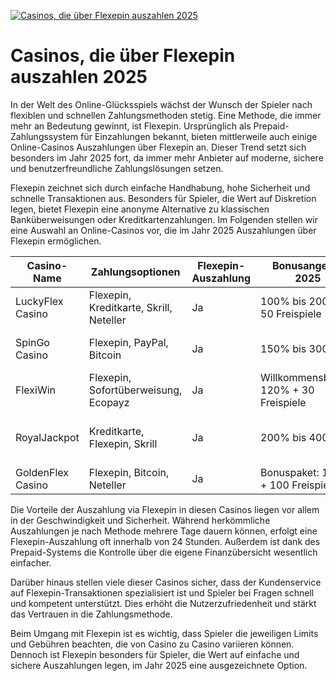 [![Casinos, die über Flexepin auszahlen 2025](https://123-caf.pages.dev/gitsignup.png)](https://vrmoo.ru/Bt82HjjY)

<h1>Casinos, die über Flexepin auszahlen 2025</h1> <p>In der Welt des Online-Glücksspiels wächst der Wunsch der Spieler nach flexiblen und schnellen Zahlungsmethoden stetig. Eine Methode, die immer mehr an Bedeutung gewinnt, ist Flexepin. Ursprünglich als Prepaid-Zahlungssystem für Einzahlungen bekannt, bieten mittlerweile auch einige Online-Casinos Auszahlungen über Flexepin an. Dieser Trend setzt sich besonders im Jahr 2025 fort, da immer mehr Anbieter auf moderne, sichere und benutzerfreundliche Zahlungslösungen setzen.</p> <p>Flexepin zeichnet sich durch einfache Handhabung, hohe Sicherheit und schnelle Transaktionen aus. Besonders für Spieler, die Wert auf Diskretion legen, bietet Flexepin eine anonyme Alternative zu klassischen Banküberweisungen oder Kreditkartenzahlungen. Im Folgenden stellen wir eine Auswahl an Online-Casinos vor, die im Jahr 2025 Auszahlungen über Flexepin ermöglichen.</p>  <table>   <thead>     <tr>       <th>Casino-Name</th>       <th>Zahlungsoptionen</th>       <th>Flexepin-Auszahlung</th>       <th>Bonusangebot 2025</th>       <th>Support</th>     </tr>   </thead>   <tbody>     <tr>       <td>LuckyFlex Casino</td>       <td>Flexepin, Kreditkarte, Skrill, Neteller</td>       <td>Ja</td>       <td>100% bis 200€ + 50 Freispiele</td>       <td>Live-Chat, E-Mail</td>     </tr>     <tr>       <td>SpinGo Casino</td>       <td>Flexepin, PayPal, Bitcoin</td>       <td>Ja</td>       <td>150% bis 300€</td>       <td>24/7 Chat, Telefon</td>     </tr>     <tr>       <td>FlexiWin</td>       <td>Flexepin, Sofortüberweisung, Ecopayz</td>       <td>Ja</td>       <td>Willkommensbonus: 120% + 30 Freispiele</td>       <td>E-Mail, FAQ</td>     </tr>     <tr>       <td>RoyalJackpot</td>       <td>Kreditkarte, Flexepin, Skrill</td>       <td>Ja</td>       <td>200% bis 400€</td>       <td>Live-Chat, Telefon, E-Mail</td>     </tr>     <tr>       <td>GoldenFlex Casino</td>       <td>Flexepin, Bitcoin, Neteller</td>       <td>Ja</td>       <td>Bonuspaket: 100% + 100 Freispiele</td>       <td>Live-Chat</td>     </tr>   </tbody> </table>  <p>Die Vorteile der Auszahlung via Flexepin in diesen Casinos liegen vor allem in der Geschwindigkeit und Sicherheit. Während herkömmliche Auszahlungen je nach Methode mehrere Tage dauern können, erfolgt eine Flexepin-Auszahlung oft innerhalb von 24 Stunden. Außerdem ist dank des Prepaid-Systems die Kontrolle über die eigene Finanzübersicht wesentlich einfacher.</p> <p>Darüber hinaus stellen viele dieser Casinos sicher, dass der Kundenservice auf Flexepin-Transaktionen spezialisiert ist und Spieler bei Fragen schnell und kompetent unterstützt. Dies erhöht die Nutzerzufriedenheit und stärkt das Vertrauen in die Zahlungsmethode.</p> <p>Beim Umgang mit Flexepin ist es wichtig, dass Spieler die jeweiligen Limits und Gebühren beachten, die von Casino zu Casino variieren können. Dennoch ist Flexepin besonders für Spieler, die Wert auf einfache und sichere Auszahlungen legen, im Jahr 2025 eine ausgezeichnete Option.</p>